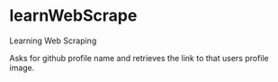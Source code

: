 # learnWebScrape
Learning Web Scraping

Asks for github profile name and retrieves the link to that users profile image.